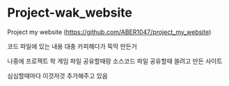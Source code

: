 # Project-wak_website

Project my website (https://github.com/ABER1047/project_my_website) 

코드 파일에 있는 내용 대충 카피해다가 뚝딱 만든거

나중에 프로젝트 왁 게임 파일 공유할때랑 소스코드 파일 공유할때 쓸려고 만든 사이트

심심할때마다 이것저것 추가해주고 있음
